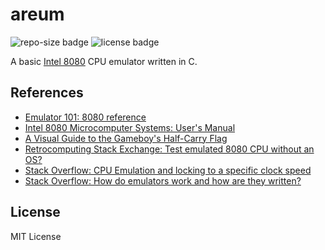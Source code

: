 # areum
![repo-size badge](https://img.shields.io/github/repo-size/jdeokkim/areum)
![license badge](https://img.shields.io/github/license/jdeokkim/areum)

A basic [Intel 8080](https://en.wikipedia.org/wiki/Intel_8080) CPU emulator written in C.

## References

- [Emulator 101: 8080 reference](http://www.emulator101.com/reference/8080-by-opcode.html)
- [Intel 8080 Microcomputer Systems: User's Manual](https://www.amazon.com/INTEL-MICROCOMPUTER-SYSTEMS-USERS-MANUAL/dp/B000HVSJKU)
- [A Visual Guide to the Gameboy's Half-Carry Flag](https://robdor.com/2016/08/10/gameboy-emulator-half-carry-flag/)
- [Retrocomputing Stack Exchange: Test emulated 8080 CPU without an OS?](https://retrocomputing.stackexchange.com/questions/9361/test-emulated-8080-cpu-without-an-os)
- [Stack Overflow: CPU Emulation and locking to a specific clock speed](https://stackoverflow.com/questions/112439/cpu-emulation-and-locking-to-a-specific-clock-speed)
- [Stack Overflow: How do emulators work and how are they written?](https://stackoverflow.com/questions/448673/how-do-emulators-work-and-how-are-they-written)


## License

MIT License